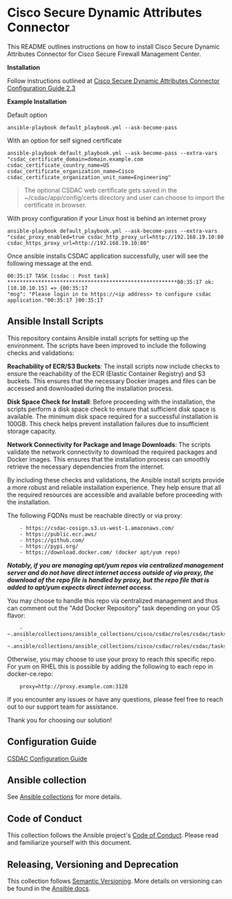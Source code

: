 Cisco Secure Dynamic Attributes Connector 
=========================================

This README outlines instructions on how to install Cisco Secure Dynamic Attributes Connector for Cisco Secure Firewall Management Center.

**Installation**

Follow instructions outlined at [Cisco Secure Dynamic Attributes Connector Configuration Guide 2.3](https://www.cisco.com/c/en/us/td/docs/security/secure-firewall/integrations/dynamic-attributes-connector/230/cisco-secure-dynamic-attributes-connector-v230.html )

**Example Installation**

Default option

```
ansible-playbook default_playbook.yml --ask-become-pass
```

With an option for self signed certificate

```
ansible-playbook default_playbook.yml --ask-become-pass --extra-vars "csdac_certificate_domain=domain.example.com csdac_certificate_country_name=US csdac_certificate_organization_name=Cisco csdac_certificate_organization_unit_name=Engineering" 
```

>The optional CSDAC web certificate gets saved in the ~/csdac/app/config/certs directory and user can choose to import the certificate in browser.

With proxy configuration if your Linux host is behind an internet proxy

```
ansible-playbook default_playbook.yml --ask-become-pass --extra-vars "csdac_proxy_enabled=true csdac_http_proxy_url=http://192.168.19.10:80 csdac_https_proxy_url=http://192.168.19.10:80"
```

Once ansible installs CSDAC application successfully, user will see the following message at the end. 

```
00:35:17 TASK [csdac : Post task] *******************************************************00:35:17 ok: [10.10.10.15] => {00:35:17    
"msg": "Please login in to https://<ip address> to configure csdac application."00:35:17 }00:35:17
```
## Ansible Install Scripts

This repository contains Ansible install scripts for setting up the environment. The scripts have been improved to include the following checks and validations:

**Reachability of ECR/S3 Buckets**: The install scripts now include checks to ensure the reachability of the ECR (Elastic Container Registry) and S3 buckets. This ensures that the necessary Docker images and files can be accessed and downloaded during the installation process.

**Disk Space Check for Install**: Before proceeding with the installation, the scripts perform a disk space check to ensure that sufficient disk space is available. The minimum disk space required for a successful installation is 100GB. This check helps prevent installation failures due to insufficient storage capacity.

**Network Connectivity for Package and Image Downloads**: The scripts validate the network connectivity to download the required packages and Docker images. This ensures that the installation process can smoothly retrieve the necessary dependencies from the internet.

By including these checks and validations, the Ansible install scripts provide a more robust and reliable installation experience. They help ensure that all the required resources are accessible and available before proceeding with the installation.

The following FQDNs must be reachable directly or via proxy:

        - https://csdac-cosign.s3.us-west-1.amazonaws.com/
        - https://public.ecr.aws/
        - https://github.com/
        - https://pypi.org/
        - https://download.docker.com/ (docker apt/yum repo)

***Notably, if you are managing apt/yum repos via centralized management server and do not have direct internet access outside of via proxy, the download of the repo file is handled by proxy, but the repo file that is added to apt/yum expects direct internet access.***

You may choose to handle this repo via centralized management and thus can comment out the "Add Docker Repository" task depending on your OS flavor:

        - ~.ansible/collections/ansible_collections/cisco/csdac/roles/csdac/tasks/setup_RHEL.yml
        - ~.ansible/collections/ansible_collections/cisco/csdac/roles/csdac/tasks/setup_Ubuntu.yml

Otherwise, you may choose to use your proxy to reach this specific repo. For yum on RHEL this is possible by adding the following to each repo in docker-ce.repo:

        proxy=http://proxy.example.com:3128

If you encounter any issues or have any questions, please feel free to reach out to our support team for assistance.

Thank you for choosing our solution!

## Configuration Guide

  [CSDAC Configuration Guide]( https://www.cisco.com/c/en/us/td/docs/security/secure-firewall/integrations/dynamic-attributes-connector/220/cisco-secure-dynamic-attributes-connector-v220.html )

 
## Ansible collection

See [Ansible  collections](https://docs.ansible.com/ansible/latest/user_guide/collections_using.html) for more details. 

## Code of Conduct

This collection follows the Ansible project's [Code of Conduct](https://docs.ansible.com/ansible/latest/community/code_of_conduct.html). Please read and familiarize yourself with this document. 

## Releasing, Versioning and Deprecation

This collection follows [Semantic Versioning](https://semver.org/). More details on versioning can be found in the [Ansible docs](https://docs.ansible.com/ansible/latest/dev_guide/developing_collections.html#collection-versions).

